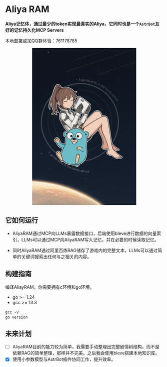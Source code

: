 # Aliya RAM

<strong>Aliya记忆体，通过最少的token实现最真实的Aliya，它同时也是一个`AstrBot`友好的记忆持久化MCP Servers</strong>

本地[部署](./docs/deploy.md)或加QQ群体验：761178785

<div style="text-align:center;">
  <img src="./docs/images/aliya_go.png" style="max-height:500px; width:auto;" alt="Aliya GO" />
</div>

## 它如何运行

- AliyaRAM通过MCP向LLMs暴露数据接口，后端使用bleve进行数据的向量索引，LLMs可以通过MCP向AliyaRAM写入记忆，并在必要的时候读取记忆。

- 同时AliyaRAM通过阿里百炼RAG储存了游戏内的完整文本，LLMs可以通过简单的关键词搜索出任何与之相关的内容。

## 构建指南

编译AliayRAM，你需要拥有c环境和go环境。

- go >= 1.24
- gcc >= 13.3

```shell
gcc -v
go version
```

## 未来计划

- [ ] AliyaRAM目前的能力较为简单，我需要手动整理出完整剧情树结构，而不是依赖RAG的简单整理，那样并不完美。之后我会使用bleve搭建本地知识库。
- [x] 使用小参数模型与AstrBot插件协同工作，提升效率。
